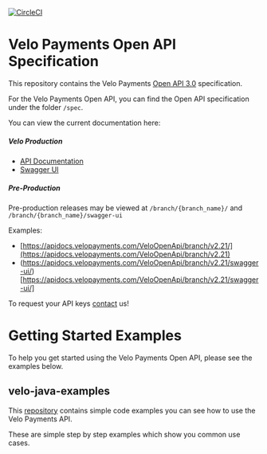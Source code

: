 [![CircleCI](https://circleci.com/gh/velopaymentsapi/VeloOpenApi.svg?style=svg)](https://circleci.com/gh/velopaymentsapi/VeloOpenApi)

# Velo Payments Open API Specification

This repository contains the Velo Payments [Open API 3.0](https://github.com/OAI/OpenAPI-Specification/blob/master/versions/3.0.0.md) specification.

For the Velo Payments Open API, you can find the Open API specification under the folder `/spec`.

You can view the current documentation here:
##### Velo Production
* [API Documentation](https://velopaymentsapi.github.io/VeloOpenApi/)
* [Swagger UI](https://velopaymentsapi.github.io/VeloOpenApi/swagger-ui)

##### Pre-Production
Pre-production releases may be viewed at `/branch/{branch_name}/` and `/branch/{branch_name}/swagger-ui`

Examples:
* [https://apidocs.velopayments.com/VeloOpenApi/branch/v2.21/](https://apidocs.velopayments.com/VeloOpenApi/branch/v2.21)
* (https://apidocs.velopayments.com/VeloOpenApi/branch/v2.21/swagger-ui/)[https://apidocs.velopayments.com/VeloOpenApi/branch/v2.21/swagger-ui/]

To request your API keys [contact](mailto:info@velopayments.com) us!

# Getting Started Examples

To help you get started using the Velo Payments Open API, please see the examples below.

## velo-java-examples

This [repository](https://github.com/velopaymentsapi/velo-java-examples) contains simple code examples you can see how to use the Velo Payments API. 

These are simple step by step examples which show you common use cases.
